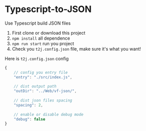 # Typescript-to-JSON
Use Typescript build JSON files

1. First clone or download this project
2. ```npm install``` all dependence 
3. ```npm run start``` run you project
4. Check you ```t2j.config.json``` file, make sure it's what you want!

Here is ```t2j.config.json``` config 
  ```js
  {
      // config you entry file
      "entry": "./src/index.js",
         
      // dist output path 
      "outDir": "../Web/vf-json/",
      
      // dist json files spacing
      "spacing": 2,
       
      // enable or disable debug mode
      "debug": false 
  }
```
